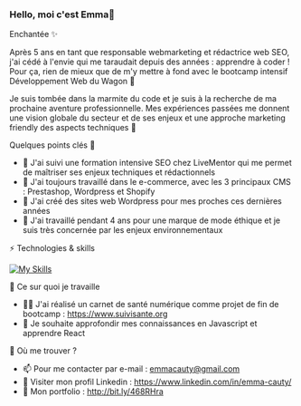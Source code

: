 ### Hello, moi c'est Emma👋

Enchantée ✨

Après 5 ans en tant que responsable webmarketing et rédactrice web SEO, j'ai cédé à l'envie qui me taraudait depuis des années : apprendre à coder ! Pour ça, rien de mieux que de m'y mettre à fond avec le bootcamp intensif Développement Web du Wagon 🚀

Je suis tombée dans la marmite du code et je suis à la recherche de ma prochaine aventure professionnelle. Mes expériences passées me donnent une vision globale du secteur et de ses enjeux et une approche marketing friendly des aspects techniques 🌟

Quelques points clés 🔑
* 🔎 J'ai suivi une formation intensive SEO chez LiveMentor qui me permet de maîtriser ses enjeux techniques et rédactionnels
* 🛒 J'ai toujours travaillé dans le e-commerce, avec les 3 principaux CMS : Prestashop, Wordpress et Shopify
* 🤟 J'ai créé des sites web Wordpress pour mes proches ces dernières années 
* 🌿 J'ai travaillé pendant 4 ans pour une marque de mode éthique et je suis très concernée par les enjeux environnementaux 

⚡ Technologies & skills

[![My Skills](https://skillicons.dev/icons?i=js,html,css,bootstrap,rails,ruby,github,figma,postgres,heroku,wordpress)](https://skillicons.dev)

📝 Ce sur quoi je travaille 
* 👩‍⚕️ J'ai réalisé un carnet de santé numérique comme projet de fin de bootcamp : https://www.suivisante.org
* 🧠 Je souhaite approfondir mes connaissances en Javascript et apprendre React

👀 Où me trouver ?
* 📫 Pour me contacter par e-mail : emmacauty@gmail.com
* 📄 Visiter mon profil Linkedin : https://www.linkedin.com/in/emma-cauty/
* 🎨 Mon portfolio : http://bit.ly/468RHra

